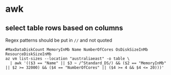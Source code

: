 # awk

## select table rows based on columns
Regex patterns should be put in `//` and not quoted
```
#MaxDataDiskCount MemoryInMb Name NumberOfCores OsDiskSizeInMb ResourceDiskSizeInMb
az vm list-sizes --location "australiaeast" -o table \
  | awk '(($3 == "Name" || $3 ~ /^Standard_DS/) && ($2 == "MemoryInMb" || $2 >= 32000) && ($4 == "NumberOfCores" || ($4 >= 4 && $4 <= 20)))'
```
